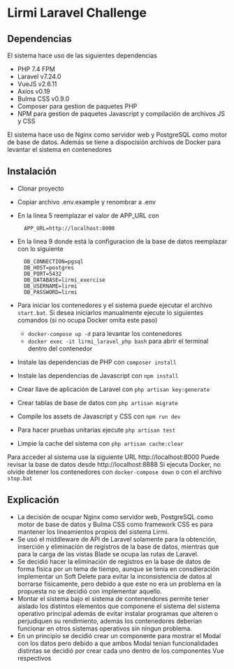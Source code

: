 
# Lirmi Laravel Challenge

## Dependencias
El sistema hace uso de las siguientes dependencias

- PHP 7.4 FPM
- Laravel v7.24.0
- VueJS v2.6.11
- Axios v0.19
- Bulma CSS v0.9.0
- Composer para gestion de paquetes PHP
- NPM para gestion de paquetes Javascript y compilación de archivos JS y CSS

El sistema hace uso de Nginx como servidor web y PostgreSQL como motor de base de datos. Además se tiene a dispocisión archivos de Docker para levantar el sistema en contenedores

## Instalación
- Clonar proyecto
- Copiar archivo .env.example y renombrar a .env
- En la linea 5 reemplazar el valor de APP_URL con
 
		APP_URL=http://localhost:8000

- En la linea 9 donde está la configuracion de la base de datos reemplazar con lo siguiente 

		DB_CONNECTION=pgsql
		DB_HOST=postgres
		DB_PORT=5432
		DB_DATABASE=lirmi_exercise
		DB_USERNAME=lirmi
		DB_PASSWORD=lirmi

- Para iniciar los contenedores y el sistema puede ejecutar el archivo `start.bat`. Si desea iniciarlos manualmente ejecute lo siguientes comandos (si no ocupa Docker omita este paso)
	- `docker-compose up -d` para levantar los contenedores
	- `docker exec -it lirmi_laravel_php bash` para abrir el terminal dentro del contenedor
- Instale las dependencias de PHP con `composer install` 
- Instale las dependencias de Javascript con `npm install`
- Crear llave de aplicación de Laravel con `php artisan key:generate`
- Crear tablas de base de datos con `php artisan migrate`
- Compile los assets de Javascript y CSS con `npm run dev`
- Para hacer pruebas unitarias ejecute `php artisan test`
- Limpie la cache del sistema con `php artisan cache:clear`

Para acceder al sistema use la siguiente URL http://localhost:8000
Puede revisar la base de datos desde http://localhost:8888
Si ejecuta Docker, no olvide detener los contenedores con `docker-compose down` o con el archivo `stop.bat`

## Explicación
- La decisión de ocupar Nginx como servidor web, PostgreSQL como motor de base de datos y Bulma CSS como framework CSS es para mantener los lineamientos propios del sistema Lirmi.
- Se usó el middleware de API de Laravel solamente para la obtención, inserción y eliminación de registros de la base de datos, mientras que para la carga de las vistas Blade se ocupa las rutas de Laravel.
- Se decidió  hacer la eliminación de registros en la base de datos de forma fisica por un tema de tiempo, aunque se tenía en consdieración implementar un Soft Delete para evitar la inconsistencia de datos al borrarse fisicamente, pero debido a que este no era un problema en la propuesta no se decidió con implementar aquello.
- Montar el sistema bajo el sistema de contenendores permite tener aislado los distintos elementos que componene el sistema del sistema operativo principal además de evitar instalar programas que alteren o perjudiquen su rendimiento, además los contenedores deberían funcionar en otros sistemas operativos sin ningun problema.
- En un principio se decidió crear un componente para mostrar el Modal con los datos pero debido a que ambos Modal tenian funcionalidades distintas se decidió por crear cada uno dentro de los componentes Vue respectivos